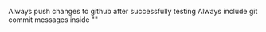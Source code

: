 Always push changes to github after successfully testing
Always include git commit messages inside ""